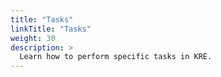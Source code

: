 ```yaml
---
title: "Tasks"
linkTitle: "Tasks"
weight: 30
description: >
  Learn how to perform specific tasks in KRE.
---
```

